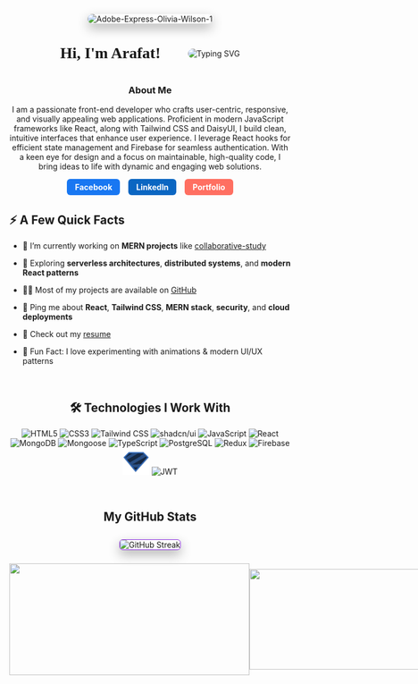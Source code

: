 <!-- =========================
     GitHub README Profile
<! ==========================

<!-- Top Banner / Avatar -->
<div align="center">
<!--  <img src="https://i.ibb.co.com/zWyRRrzZ/Adobe-Express-Olivia-Wilson-1.gif" height="300" /> -->
</div>
<div align="center" style="margin:20px 0;">
  <img src="https://i.ibb.co.com/VcQkKyLc/Adobe-Express-Olivia-Wilson-1.gif" alt="Adobe-Express-Olivia-Wilson-1" height="250" style="border-radius:10px; box-shadow:0 8px 20px rgba(0,0,0,0.3);" />
</div>


<br/>

<!-- Name + Typing Animation -->
<div align="center" style="display:flex; align-items:center; justify-content:center; gap:20px; flex-wrap:wrap;">
  <h1 style="margin:0; font-family:'Monoton';">Hi, I'm Arafat! 👋</h1>
 <img 
  src="https://readme-typing-svg.demolab.com?font=Fira+Code&weight=600&size=18&pause=1200&center=true&vCenter=true&width=400&color=FFFFFF&lines=MERN+Stack+%7C+Front-end+Developer;Clean+%26+User-centric+UI;Always+learning+%F0%9F%93%9A"
  alt="Typing SVG"
  style="border-radius:10px;"
/>


</div>
<br>
<!-- About Me -->
<h3 align="center" style="">About Me</h3>
<p align="center">
 I am a passionate front-end developer who crafts user-centric, responsive, and visually appealing web applications. Proficient in modern JavaScript frameworks like React, along with Tailwind CSS and DaisyUI, I build clean, intuitive interfaces that enhance user experience. I leverage React hooks for efficient state management and Firebase for seamless authentication. With a keen eye for design and a focus on maintainable, high-quality code, I bring ideas to life with dynamic and engaging web solutions.
</p>
<p align="center" style="display:flex; justify-content:center; gap:15px; flex-wrap:wrap;">

  <!-- Facebook -->
  <a href="https://www.facebook.com/Arraf.kobi" target="_blank" style="text-decoration:none;">
    <span style="background:#1877F2; color:white; padding:6px 14px; border-radius:6px; font-weight:bold; display:inline-flex; align-items:center; gap:6px;">
      Facebook
    </span>
  </a>

  <!-- LinkedIn -->
  <a href="https://www.linkedin.com/in/md-arafat-sarker/" target="_blank" style="text-decoration:none;">
    <span style="background:#0A66C2; color:white; padding:6px 14px; border-radius:6px; font-weight:bold; display:inline-flex; align-items:center; gap:6px;">
      LinkedIn
    </span>
  </a>

  <!-- Portfolio -->
  <a href="https://portfolio-arafat.web.app/" target="_blank" style="text-decoration:none;">
    <span style="background:#FF6F61; color:white; padding:6px 14px; border-radius:6px; font-weight:bold; display:inline-flex; align-items:center; gap:6px;">
      Portfolio
    </span>
  </a>

</p>


## ⚡️ A Few Quick Facts

- 🔭 I’m currently working on **MERN projects** like [collaborative-study](https://github.com/Arafat-boss/collaborative-study-website)
- 🧐 Exploring **serverless architectures**, **distributed systems**, and **modern React patterns**
- 👨‍💻 Most of my projects are available on [GitHub](https://github.com/Arafat-boss/collaborative-study-website)

- 💬 Ping me about **React**, **Tailwind CSS**, **MERN stack**, **security**, and **cloud deployments**
- 📙 Check out my [resume](https://drive.google.com/file/d/1BITABjx0J-JEe07riVAUypMdyclb4Owl/view?usp=drivesdk)
- 🎉 Fun Fact: I love experimenting with animations & modern UI/UX patterns
<br>
<!-- Skills / Technologies -->
<h2 align="center">🛠️ Technologies I Work With</h2>
<p align="center">
  <img src="https://skillicons.dev/icons?i=html" height="48" alt="HTML5"/>
  <img src="https://skillicons.dev/icons?i=css" height="48" alt="CSS3"/>
  <img src="https://skillicons.dev/icons?i=tailwind" height="48" alt="Tailwind CSS"/>
  <img src="https://avatars.githubusercontent.com/u/139895814?s=200&v=4" height="48" alt="shadcn/ui"/>
  <img src="https://skillicons.dev/icons?i=js" height="48" alt="JavaScript"/>
  <img src="https://skillicons.dev/icons?i=react" height="48" alt="React"/>
  <img src="https://skillicons.dev/icons?i=mongodb" height="48" alt="MongoDB"/>
  <img src="https://mongoosejs.com/docs/images/mongoose5_62x30_transparent.png" height="48" alt="Mongoose"/>
  <img src="https://skillicons.dev/icons?i=ts" height="48" alt="TypeScript"/>
  <img src="https://skillicons.dev/icons?i=postgres" height="48" alt="PostgreSQL"/>
  <img src="https://skillicons.dev/icons?i=redux" height="48" alt="Redux"/>
  <img src="https://skillicons.dev/icons?i=firebase" height="48" alt="Firebase"/>
  <img src="https://raw.githubusercontent.com/colinhacks/zod/master/logo.svg" height="48" alt="Zod"/>
  <img src="https://cdn.worldvectorlogo.com/logos/jwt-3.svg" height="48" alt="JWT"/>
</p>
<br>


<!-- GitHub Stats & Streak -->
<div align="center">
  <h2>My GitHub Stats</h2>

  <!-- GitHub Streak -->
  <img 
    src="https://streak-stats.demolab.com?user=Arafat-boss&theme=midnight-purple&hide_border=true&date_format=M%20j%5B%2C%20Y%5D&card_height=220" 
    height="220" 
    style="margin:10px; border-radius:6px; box-shadow:0 8px 20px rgba(0,0,0,0.3); border:1px solid #8A2BE2;" 
    alt="GitHub Streak"
  />

  <!-- GitHub Stats -->
 <div align="center" style="display: flex; align-items: center">
    <img src="https://github-readme-stats.vercel.app/api?username=Arafat-boss&show_icons=true&theme=midnight-purple&border_radius=12" width="430" height="200" />
    <img src="https://github-readme-stats.vercel.app/api/top-langs/?username=Arafat-boss&layout=compact&theme=midnight-purple" width="430" height="180" />
  </div>
</div>


